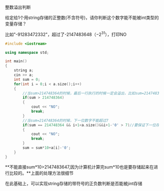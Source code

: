 整数溢出判断

给定给1个用string存储的正整数(不含符号)，请你判断这个数字能不能被int类型的变量存储？

比如"-91283472332"，超过了-2147483648（$-2^{31}$），打印NO

```cpp
#include <iostream>

using namespace std;

int main()
{
    string a;
    cin >> a;
    int sum = 0;
    for(int i = 0;i < a.size();i++)
    {
        //当sum>214748364的时候，最后一行执行的时候一定会溢出，比如sum=214748365；*10 >2147483467
        if(sum > 214748364)
        {
            cout << "NO";
            break;
        }
        //当sum=214748364的时候，下一位数字不能超过7
        if(sum == 214748364 && i+1<a.size()&&i+1-'0' > 7)//要保证下一位存在i+1<a.size()
        {
            cout << "NO";
            break;
        }
        sum = sum*10+a[i]-'0';
    }
}
```



**不能直接sum*10>2147483647,因为计算机计算完sum\*10也是要存储起来在进行比较的。**上面的处理方法很细节

在此基础上，可以实现string存储的带符号的正负数判断是否能被jint存储

